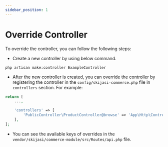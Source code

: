 ```yaml
---
sidebar_position: 1
---
```


# Override Controller

To override the controller, you can follow the following steps:

- Create a new controller by using below command.

`php artisan make:controller ExampleController`

- After the new controller is created, you can override the controller by registering the controller in the `config/skijasi-commerce.php` file in `controllers` section. For example:

```php
return [
    ...,

    'controllers' => [
        'PublicController\ProductController@browse' => 'App\Http\Controllers\ExampleController@browse',
    ],
];
```

- You can see the available keys of overrides in the `vendor/skijasi/commerce-module/src/Routes/api.php` file.